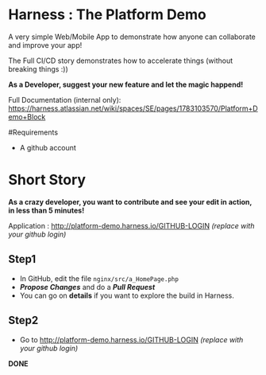 # Harness : The Platform Demo

A very simple Web/Mobile App to demonstrate how anyone can collaborate and improve your app!

The Full CI/CD story demonstrates how to accelerate things (without breaking things :))

**As a Developer, suggest your new feature and let the magic happend!**

Full Documentation (internal only): https://harness.atlassian.net/wiki/spaces/SE/pages/1783103570/Platform+Demo+Block

#Requirements

- A github account

# Short Story

**As a crazy developer, you want to contribute and see your edit in action, in less than 5 minutes!**

Application : http://platform-demo.harness.io/GITHUB-LOGIN *(replace with your github login)*

## Step1
- In GitHub, edit the file `nginx/src/a_HomePage.php`
- ***Propose Changes*** and do a ***Pull Request***
- You can go on **details** if you want to explore the build in Harness.

## Step2
- Go to http://platform-demo.harness.io/GITHUB-LOGIN *(replace with your github login)*

**DONE**
